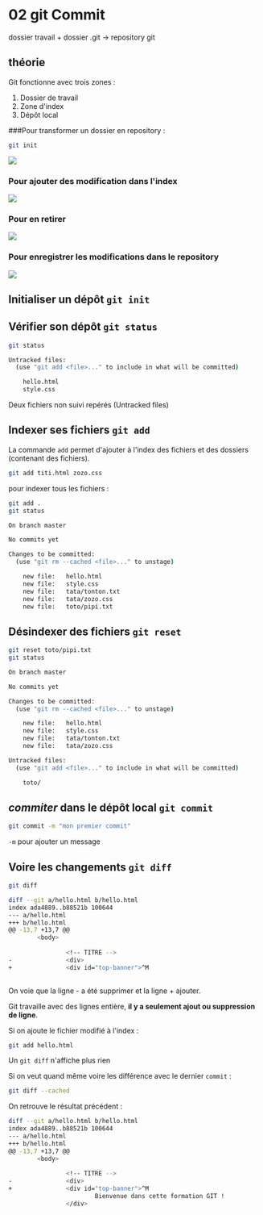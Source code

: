 # 02 git Commit

dossier travail + dossier .git -> repository git

## théorie

Git fonctionne avec trois zones :

1. Dossier de travail
2. Zone d'index
3. Dépôt local

###Pour transformer un dossier en repository :

```bash
git init
```

![](/Users/hukar/Documents/notes-techniques/cheat-sheet/img/git-init.png)

### Pour ajouter des modification dans l'index

![](/Users/hukar/Documents/notes-techniques/cheat-sheet/img/git-indexation.png)

### Pour en retirer

![](/Users/hukar/Documents/notes-techniques/cheat-sheet/img/git-desindexation.png)

### Pour enregistrer les modifications dans le repository

![](/Users/hukar/Documents/notes-techniques/cheat-sheet/img/git-commit.png)

## Initialiser un dépôt `git init`

## Vérifier son dépôt `git status`

```bash
git status
```

```bash
Untracked files:
  (use "git add <file>..." to include in what will be committed)

	hello.html
	style.css
```

Deux fichiers non suivi repérés (Untracked files)

## Indexer ses fichiers `git add`

La commande `add` permet d'ajouter à l'index des fichiers et des dossiers (contenant des fichiers).

```bash
git add titi.html zozo.css
```

pour indexer tous les fichiers :

```bash
git add .
git status
```

```bash
On branch master

No commits yet

Changes to be committed:
  (use "git rm --cached <file>..." to unstage)

	new file:   hello.html
	new file:   style.css
	new file:   tata/tonton.txt
	new file:   tata/zozo.css
	new file:   toto/pipi.txt
```

## Désindexer des fichiers `git reset`

```bash
git reset toto/pipi.txt
git status
```

```bash
On branch master

No commits yet

Changes to be committed:
  (use "git rm --cached <file>..." to unstage)

	new file:   hello.html
	new file:   style.css
	new file:   tata/tonton.txt
	new file:   tata/zozo.css

Untracked files:
  (use "git add <file>..." to include in what will be committed)

	toto/
```

## *commiter* dans le dépôt local `git commit`

```bash
git commit -m "mon premier commit"
```

`-m` pour ajouter un message

## Voire les changements `git diff`

```bash
git diff
```

```bash
diff --git a/hello.html b/hello.html
index ada4889..b88521b 100644
--- a/hello.html
+++ b/hello.html
@@ -13,7 +13,7 @@
        <body>
 
                <!-- TITRE -->
-               <div>
+               <div id="top-banner">^M
                        
```

On voie que la ligne - a été supprimer et la ligne + ajouter.

Git travaille avec des lignes entière, **il y a seulement ajout ou suppression de ligne**.

Si on ajoute le fichier modifié à l'index :

```bash
git add hello.html
```

Un `git diff` n'affiche plus rien

Si on veut quand même voire les différence avec le dernier `commit` :

```bash
git diff --cached
```

On retrouve le résultat précédent :

```bash
diff --git a/hello.html b/hello.html
index ada4889..b88521b 100644
--- a/hello.html
+++ b/hello.html
@@ -13,7 +13,7 @@
        <body>
 
                <!-- TITRE -->
-               <div>
+               <div id="top-banner">^M
                        Bienvenue dans cette formation GIT !
                </div>
```

